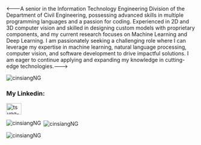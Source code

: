 <---A senior in the Information Technology Engineering Division of the Department of Civil Engineering, possessing advanced skills in multiple programming languages and a passion for coding. Experienced in 2D and 3D computer vision and skilled in designing custom models with proprietary components, and my current research focuses on Machine Learning and Deep Learning. I am passionately seeking a challenging role where I can leverage my expertise in machine learning, natural language processing, computer vision, and software development to drive impactful solutions. I am eager to continue applying and expanding my knowledge in cutting-edge technologies.--->
<p align="left"> <img src="https://komarev.com/ghpvc/?username=cinsiangNG&label=Profile%20views&color=0e75b6&style=flat" alt="cinsiangNG" /> </p>

<h3 align="left">My Linkedin:</h3>
<p align="left">
<a href="https://www.linkedin.com/in/cin-siang-ng/" target="blank"><img align="center" src="https://raw.githubusercontent.com/rahuldkjain/github-profile-readme-generator/master/src/images/icons/Social/linked-in-alt.svg" alt="tsung-min-pai" height="30" width="40" /></a>
</p>

<p><img align="left" src="https://github-readme-stats.vercel.app/api/top-langs?username=cinsiangNG&show_icons=true&locale=en&layout=compact" alt="cinsiangNG" /></p>

<p>&nbsp;<img align="center" src="https://github-readme-stats.vercel.app/api?username=cinsiangNG&show_icons=true&locale=en" alt="cinsiangNG" /></p>

<p><img align="center" src="https://github-readme-streak-stats.herokuapp.com/?user=cinsiangNG&" alt="cinsiangNG" /></p>
